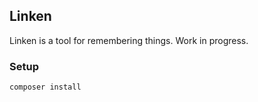 ## Linken

Linken is a tool for remembering things. Work in progress.

### Setup

```composer install```

